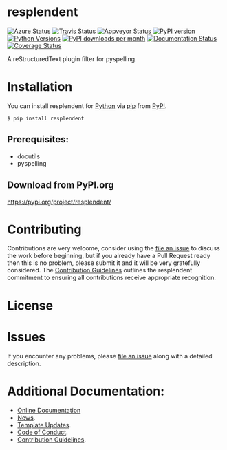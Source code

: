 # resplendent

[![Azure Status](https://dev.azure.com/timgates/timgates/_apis/build/status/resplendent-dev.resplendent?branchName=master)](https://dev.azure.com/timgates/timgates/_build/latest?definitionId=15&branchName=master)
[![Travis Status](https://travis-ci.org/resplendent-dev/resplendent.svg?branch=master)](https://travis-ci.org/resplendent-dev/resplendent)
[![Appveyor Status](https://ci.appveyor.com/api/projects/status/github/resplendent-dev/resplendent/branch/master?svg=true)](https://ci.appveyor.com/project/resplendent-dev/resplendent)
[![PyPI version](https://img.shields.io/pypi/v/resplendent.svg)](https://pypi.org/project/resplendent)
[![Python Versions](https://img.shields.io/pypi/pyversions/resplendent.svg)](https://pypi.org/project/resplendent)
[![PyPI downloads per month](https://img.shields.io/pypi/dm/resplendent.svg)](https://pypi.org/project/resplendent)
[![Documentation Status](https://readthedocs.org/projects/resplendent/badge/?version=latest)](https://resplendent.readthedocs.io/en/latest/?badge=latest)
[![Coverage Status](https://coveralls.io/repos/github/resplendent-dev/resplendent/badge.svg)](https://coveralls.io/github/resplendent-dev/resplendent/)

A reStructuredText plugin filter for pyspelling.

# Installation

You can install resplendent for
[Python](https://www.python.org/) via
[pip](https://pypi.org/project/pip/)
from [PyPI](https://pypi.org/).

```
$ pip install resplendent
```




## Prerequisites:
- docutils
- pyspelling


## Download from PyPI.org

https://pypi.org/project/resplendent/



# Contributing

Contributions are very welcome, consider using the
[file an issue](https://github.com/resplendent-dev/resplendent/issues)
to discuss the work before beginning, but if you already have a Pull Request
ready then this is no problem, please submit it and it will be very gratefully
considered. The [Contribution Guidelines](CONTRIBUTING.md)
outlines the resplendent commitment to ensuring all
contributions receive appropriate recognition.

# License



# Issues

If you encounter any problems, please 
[file an issue](https://github.com/resplendent-dev/resplendent/issues)
along with a detailed description.

# Additional Documentation:

* [Online Documentation](https://resplendent.readthedocs.io/en/latest/)
* [News](NEWS.rst).
* [Template Updates](COOKIECUTTER_UPDATES.md).
* [Code of Conduct](CODE_OF_CONDUCT.md).
* [Contribution Guidelines](CONTRIBUTING.md).

